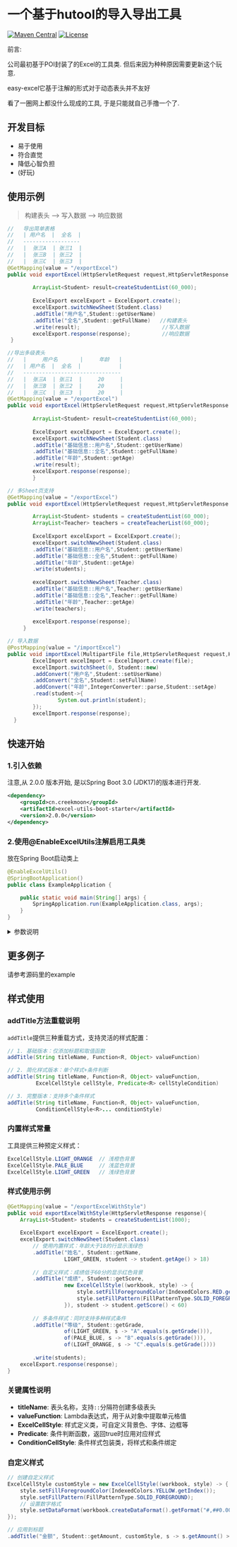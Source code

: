 # 一个基于hutool的导入导出工具

[![Maven Central](https://maven-badges.herokuapp.com/maven-central/cn.creekmoon/excel-utils-boot-starter/badge.svg)](https://mvnrepository.com/artifact/cn.creekmoon/excel-utils-boot-starter)
[![License](http://img.shields.io/:license-apache-brightgreen.svg)](http://www.apache.org/licenses/LICENSE-2.0.html)

前言:

公司最初基于POI封装了的Excel的工具类. 但后来因为种种原因需要更新这个玩意.

easy-excel它基于注解的形式对于动态表头并不友好

看了一圈网上都没什么现成的工具, 于是只能就自己手撸一个了.

## 开发目标

* 易于使用
* 符合直觉
* 降低心智负担
* (好玩)


## 使用示例
> 构建表头 --> 写入数据 --> 响应数据


```java 
//   导出简单表格
//   | 用户名  |  全名  |
//   ------------------
//   |  张三A  | 张三1  | 
//   |  张三B  | 张三2  |
//   |  张三C  | 张三3  |
@GetMapping(value = "/exportExcel")
public void exportExcel(HttpServletRequest request,HttpServletResponse response){
    
        ArrayList<Student> result=createStudentList(60_000);  
        
        ExcelExport excelExport = ExcelExport.create();
        excelExport.switchNewSheet(Student.class)            
        .addTitle("用户名",Student::getUserName)            
        .addTitle("全名",Student::getFullName)   //构建表头
        .write(result);                          //写入数据
        excelExport.response(response);          //响应数据
 }
```

```java
//导出多级表头
//   |     用户名       |     年龄   |
//   | 用户名  |  全名  |            |
//   -------------------------------
//   |  张三A  | 张三1  |     20     |
//   |  张三B  | 张三2  |     20     |     
//   |  张三C  | 张三3  |     20     |
@GetMapping(value = "/exportExcel")
public void exportExcel(HttpServletRequest request,HttpServletResponse response){
        
        ArrayList<Student> result=createStudentList(60_000);  
        
        ExcelExport excelExport = ExcelExport.create();
        excelExport.switchNewSheet(Student.class)            
        .addTitle("基础信息::用户名",Student::getUserName)          
        .addTitle("基础信息::全名",Student::getFullName)
        .addTitle("年龄",Student::getAge)
        .write(result);
        excelExport.response(response);                                
        }
```

```java
// 多Sheet页支持
@GetMapping(value = "/exportExcel")
public void exportExcel(HttpServletRequest request,HttpServletResponse response){

        ArrayList<Student> students = createStudentList(60_000);
        ArrayList<Teacher> teachers = createTeacherList(60_000);
        
        ExcelExport excelExport = ExcelExport.create();
        excelExport.switchNewSheet(Student.class)
        .addTitle("基础信息::用户名",Student::getUserName)           
        .addTitle("基础信息::全名",Student::getFullName)
        .addTitle("年龄",Student::getAge)
        .write(students);
        
        excelExport.switchNewSheet(Teacher.class)
        .addTitle("基础信息::用户名",Teacher::getUserName)
        .addTitle("基础信息::全名",Teacher::getFullName)
        .addTitle("年龄",Teacher::getAge)
        .write(teachers);
        
        excelExport.response(response);                               
     }
```
```java
// 导入数据
@PostMapping(value = "/importExcel")
public void importExcel(MultipartFile file,HttpServletRequest request,HttpServletResponse response){
        ExcelImport excelImport = ExcelImport.create(file);
        excelImport.switchSheet(0, Student::new)
        .addConvert("用户名",Student::setUserName)
        .addConvert("全名",Student::setFullName)
        .addConvert("年龄",IntegerConverter::parse,Student::setAge)
        .read(student->{
                System.out.println(student);
        });
        excelImport.response(response);
  }
```

## 快速开始

### 1.引入依赖
注意,从 2.0.0 版本开始, 是以Spring Boot 3.0 (JDK17)的版本进行开发.

```xml
<dependency>
    <groupId>cn.creekmoon</groupId>
    <artifactId>excel-utils-boot-starter</artifactId>
    <version>2.0.0</version>
</dependency>
```


### 2.使用@EnableExcelUtils注解启用工具类

放在Spring Boot启动类上

```java 
@EnableExcelUtils()
@SpringBootApplication()
public class ExampleApplication {

    public static void main(String[] args) {
        SpringApplication.run(ExampleApplication.class, args);
    }
}
```

<details>
<summary>参数说明</summary>
##### 注解可选参数:

customExceptions: 自定义异常(已检查的异常) 用于告诉组件这是安全的异常.

importMaxParallel: 最大导入并发数量 这个参数可以控制同时进行多少个导入工作.防止OOM.

tempFileLifeMinutes: 临时文件寿命 后台维护一个线程进行定时清理临时文件. 默认是五分钟

```java
@EnableExcelUtils(customExceptions = {MyNewException.class}, importMaxParallel = 4, tempFileLifeMinutes = 5)
```

</details>




## 更多例子

请参考源码里的example


## 样式使用

### addTitle方法重载说明

`addTitle`提供三种重载方式，支持灵活的样式配置：

```java
// 1. 基础版本：仅添加标题和取值函数
addTitle(String titleName, Function<R, Object> valueFunction)

// 2. 简化样式版本：单个样式+条件判断
addTitle(String titleName, Function<R, Object> valueFunction, 
         ExcelCellStyle cellStyle, Predicate<R> cellStyleCondition)

// 3. 完整版本：支持多个条件样式
addTitle(String titleName, Function<R, Object> valueFunction, 
         ConditionCellStyle<R>... conditionStyle)
```

### 内置样式常量

工具提供三种预定义样式：

```java
ExcelCellStyle.LIGHT_ORANGE  // 浅橙色背景
ExcelCellStyle.PALE_BLUE     // 浅蓝色背景  
ExcelCellStyle.LIGHT_GREEN   // 浅绿色背景
```

### 样式使用示例

```java
@GetMapping(value = "/exportExcelWithStyle")
public void exportExcelWithStyle(HttpServletResponse response){
    ArrayList<Student> students = createStudentList(1000);
    
    ExcelExport excelExport = ExcelExport.create();
    excelExport.switchNewSheet(Student.class)
        // 使用内置样式：年龄大于18的行显示浅绿色
        .addTitle("姓名", Student::getName, 
                  LIGHT_GREEN, student -> student.getAge() > 18)
        
        // 自定义样式：成绩低于60分的显示红色背景
        .addTitle("成绩", Student::getScore,
                  new ExcelCellStyle((workbook, style) -> {
                      style.setFillForegroundColor(IndexedColors.RED.getIndex());
                      style.setFillPattern(FillPatternType.SOLID_FOREGROUND);
                  }), student -> student.getScore() < 60)
        
        // 多条件样式：同时支持多种样式条件
        .addTitle("等级", Student::getGrade,
                  of(LIGHT_GREEN, s -> "A".equals(s.getGrade())),
                  of(PALE_BLUE, s -> "B".equals(s.getGrade())),
                  of(LIGHT_ORANGE, s -> "C".equals(s.getGrade())))
        
        .write(students);
    excelExport.response(response);
}
```

### 关键属性说明

- **titleName**: 表头名称，支持`::`分隔符创建多级表头
- **valueFunction**: Lambda表达式，用于从对象中提取单元格值  
- **ExcelCellStyle**: 样式定义类，可自定义背景色、字体、边框等
- **Predicate<R>**: 条件判断函数，返回true时应用对应样式
- **ConditionCellStyle**: 条件样式包装类，将样式和条件绑定

### 自定义样式

```java
// 创建自定义样式
ExcelCellStyle customStyle = new ExcelCellStyle((workbook, style) -> {
    style.setFillForegroundColor(IndexedColors.YELLOW.getIndex());
    style.setFillPattern(FillPatternType.SOLID_FOREGROUND);
    // 设置数字格式
    style.setDataFormat(workbook.createDataFormat().getFormat("#,##0.00"));
});

// 应用到标题
.addTitle("金额", Student::getAmount, customStyle, s -> s.getAmount() > 1000)
```

